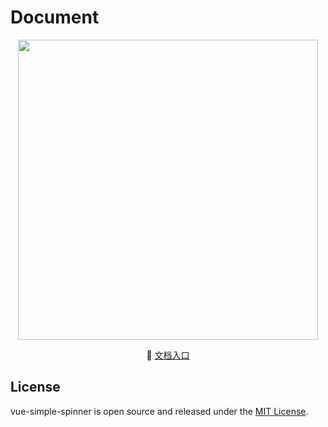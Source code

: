 # Document 
                                     
<p align="center">
    <img src="http://p2.qqyou.com/biaoqing/UploadPic/2013-2/1/2013020120565544702.gif" width="480"/>
</p>     
                                       
<p align="center">
   🌾 <a href="https://chenxuan0000.github.io/component-document/index_prod.html" target="_blank">文档入口</a> 
</p>

## License
vue-simple-spinner is open source and released under the [MIT License](LICENSE).